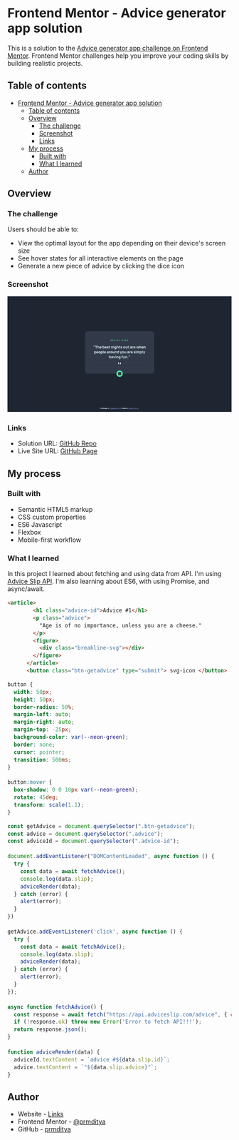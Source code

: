 # Frontend Mentor - Advice generator app solution

This is a solution to the [Advice generator app challenge on Frontend Mentor](https://www.frontendmentor.io/challenges/advice-generator-app-QdUG-13db). Frontend Mentor challenges help you improve your coding skills by building realistic projects.

## Table of contents

- [Frontend Mentor - Advice generator app solution](#frontend-mentor---advice-generator-app-solution)
  - [Table of contents](#table-of-contents)
  - [Overview](#overview)
    - [The challenge](#the-challenge)
    - [Screenshot](#screenshot)
    - [Links](#links)
  - [My process](#my-process)
    - [Built with](#built-with)
    - [What I learned](#what-i-learned)
  - [Author](#author)

## Overview

### The challenge

Users should be able to:

- View the optimal layout for the app depending on their device's screen size
- See hover states for all interactive elements on the page
- Generate a new piece of advice by clicking the dice icon

### Screenshot

![](./images/screenshot.png)

### Links

- Solution URL: [GitHub Repo](https://your-solution-url.com)
- Live Site URL: [GitHub Page](https://your-live-site-url.com)

## My process

### Built with

- Semantic HTML5 markup
- CSS custom properties
- ES6 Javascript
- Flexbox
- Mobile-first workflow

### What I learned

In this project I learned about fetching and using data from API. I'm using [Advice Slip API](https://api.adviceslip.com). I'm also learning about ES6, with using Promise, and async/await.

```html
<article>
        <h1 class="advice-id">Advice #1</h1>
        <p class="advice">
          "Age is of no importance, unless you are a cheese."
        </p>
        <figure>
          <div class="breakline-svg"></div>
        </figure>
      </article>
      <button class="btn-getadvice" type="submit"> svg-icon </button>
```
```css
button {
  width: 50px;
  height: 50px;
  border-radius: 50%;
  margin-left: auto;
  margin-right: auto;
  margin-top: -25px;
  background-color: var(--neon-green);
  border: none;
  cursor: pointer;
  transition: 500ms;
}

button:hover {
  box-shadow: 0 0 10px var(--neon-green);
  rotate: 45deg;
  transform: scale(1.1);
}
```
```js
const getAdvice = document.querySelector(".btn-getadvice");
const advice = document.querySelector(".advice");
const adviceId = document.querySelector(".advice-id");

document.addEventListener("DOMContentLoaded", async function () {
  try {
    const data = await fetchAdvice();
    console.log(data.slip);
    adviceRender(data);
  } catch (error) {
    alert(error);
  }
})

getAdvice.addEventListener('click', async function () {
  try {
    const data = await fetchAdvice();
    console.log(data.slip);
    adviceRender(data);
  } catch (error) {
    alert(error);
  }
});

async function fetchAdvice() {
  const response = await fetch("https://api.adviceslip.com/advice", { cache: "no-store" });
  if (!response.ok) throw new Error('Error to fetch API!!!');
  return response.json();
}

function adviceRender(data) {
  adviceId.textContent = `advice #${data.slip.id}`;
  advice.textContent = `"${data.slip.advice}"`;
}
```

## Author

- Website - [Links](https://www.prmdtya-links.vercel.app)
- Frontend Mentor - [@prmditya](https://www.frontendmentor.io/profile/prmditya)
- GitHub - [prmditya](https://www.github.com/prmditya)
